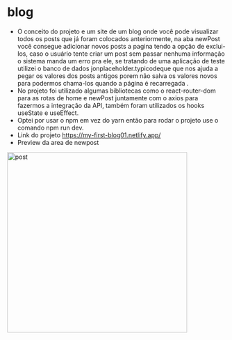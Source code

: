 # blog
- O conceito do projeto e um site de um blog onde você pode visualizar todos os posts  que já foram colocados anteriormente, na aba newPost você consegue adicionar novos posts a pagina tendo a opção de exclui-los, caso o usuário tente criar um post sem passar nenhuma informação o sistema manda um erro pra ele, se tratando de uma aplicação de teste utilizei o banco de dados jonplaceholder.typicodeque que nos ajuda a pegar os valores dos posts antigos porem não salva os valores novos para podermos chama-los quando a página é recarregada .
- No projeto foi utilizado algumas bibliotecas como o react-router-dom para as rotas de home e newPost juntamente com o axios para fazermos a integração da API, também foram utilizados os hooks useState e useEffect.
- Optei por usar o npm em vez do yarn então para rodar o projeto use o comando npm run dev.
- Link do projeto https://my-first-blog01.netlify.app/
- Preview da area de newpost
<img width="414" alt="post" src="https://user-images.githubusercontent.com/91442368/227793038-96527900-024e-4b26-bdd9-106554f79a47.PNG">
